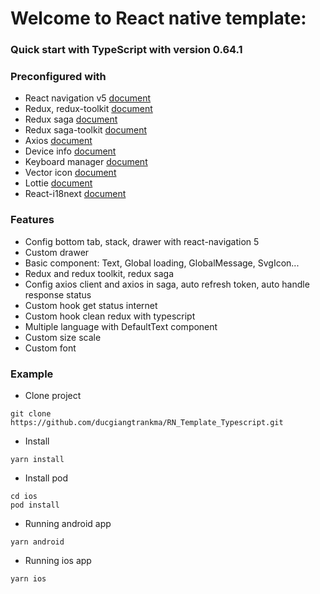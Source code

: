 # Welcome to React native template:
### Quick start with TypeScript with version 0.64.1
### Preconfigured with
* React navigation v5 [document](https://reactnavigation.org/docs/getting-started/)
* Redux, redux-toolkit [document](https://redux.js.org/introduction/getting-started)
* Redux saga [document](https://redux-saga.js.org/docs/introduction/GettingStarted)
* Redux saga-toolkit [document](https://github.com/anymore1405/redux-toolkit-saga#readme)
* Axios [document](https://www.npmjs.com/package/axios)
* Device info [document](https://github.com/react-native-device-info/react-native-device-info)
* Keyboard manager [document](https://www.npmjs.com/package/react-native-keyboard-manager)
* Vector icon [document](https://github.com/oblador/react-native-vector-icons)
* Lottie [document](https://www.npmjs.com/package/lottie-react-native)
* React-i18next [document](https://www.npmjs.com/package/react-i18next)
### Features
* Config bottom tab, stack, drawer with react-navigation 5
* Custom drawer
* Basic component: Text, Global loading, GlobalMessage, SvgIcon...
* Redux and redux toolkit, redux saga
* Config axios client and axios in saga, auto refresh token, auto handle response status
* Custom hook get status internet
* Custom hook clean redux with typescript
* Multiple language with DefaultText component
* Custom size scale
* Custom font
### Example
* Clone project
```
git clone https://github.com/ducgiangtrankma/RN_Template_Typescript.git
```
* Install 
```
yarn install
```
* Install pod
```
cd ios
pod install
```
* Running android app
```
yarn android
```
* Running ios app
```
yarn ios
```
